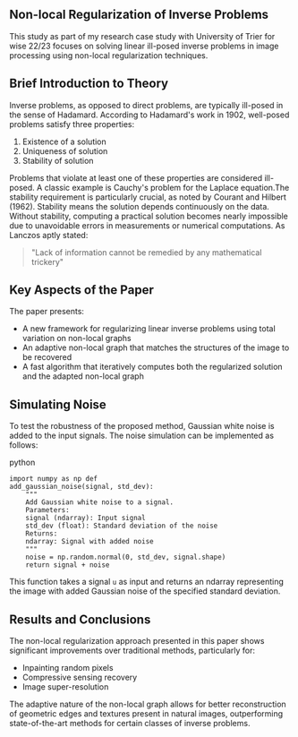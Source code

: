 
## Non-local Regularization of Inverse Problems

This study as part of my research case study with University of Trier for wise 22/23 focuses on solving linear ill-posed inverse problems in image processing using non-local regularization techniques.

## Brief Introduction to Theory

Inverse problems, as opposed to direct problems, are typically ill-posed in the sense of Hadamard. According to Hadamard's work in 1902, well-posed problems satisfy three properties:

1.  Existence of a solution
2.  Uniqueness of solution
3.  Stability of solution

Problems that violate at least one of these properties are considered ill-posed. A classic example is Cauchy's problem for the Laplace equation.The stability requirement is particularly crucial, as noted by Courant and Hilbert (1962). Stability means the solution depends continuously on the data. Without stability, computing a practical solution becomes nearly impossible due to unavoidable errors in measurements or numerical computations. As Lanczos aptly stated:

> "Lack of information cannot be remedied by any mathematical trickery"

## Key Aspects of the Paper

The paper presents:

-   A new framework for regularizing linear inverse problems using total variation on non-local graphs
-   An adaptive non-local graph that matches the structures of the image to be recovered
-   A fast algorithm that iteratively computes both the regularized solution and the adapted non-local graph

## Simulating Noise

To test the robustness of the proposed method, Gaussian white noise is added to the input signals. The noise simulation can be implemented as follows:

python

    import numpy as np def  
    add_gaussian_noise(signal, std_dev): 
	    """ 
	    Add Gaussian white noise to a signal. 
	    Parameters: 
	    signal (ndarray): Input signal 
	    std_dev (float): Standard deviation of the noise 
	    Returns: 
	    ndarray: Signal with added noise 
	    """ 
	    noise = np.random.normal(0, std_dev, signal.shape) 
	    return signal + noise

This function takes a signal `u` as input and returns an ndarray representing the image with added Gaussian noise of the specified standard deviation.

## Results and Conclusions

The non-local regularization approach presented in this paper shows significant improvements over traditional methods, particularly for:

-   Inpainting random pixels
-   Compressive sensing recovery
-   Image super-resolution

The adaptive nature of the non-local graph allows for better reconstruction of geometric edges and textures present in natural images, outperforming state-of-the-art methods for certain classes of inverse problems.
